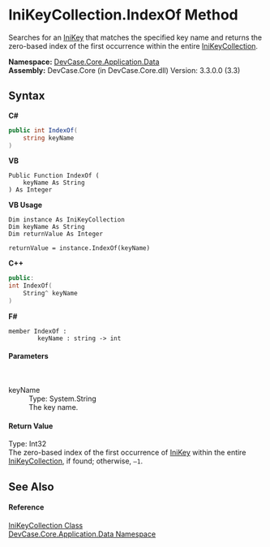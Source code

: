 # IniKeyCollection.IndexOf Method 
 

Searches for an <a href="T_DevCase_Core_Application_Data_IniKey">IniKey</a> that matches the specified key name and returns the zero-based index of the first occurrence within the entire <a href="T_DevCase_Core_Application_Data_IniKeyCollection">IniKeyCollection</a>.

**Namespace:**&nbsp;<a href="N_DevCase_Core_Application_Data">DevCase.Core.Application.Data</a><br />**Assembly:**&nbsp;DevCase.Core (in DevCase.Core.dll) Version: 3.3.0.0 (3.3)

## Syntax

**C#**<br />
``` C#
public int IndexOf(
	string keyName
)
```

**VB**<br />
``` VB
Public Function IndexOf ( 
	keyName As String
) As Integer
```

**VB Usage**<br />
``` VB Usage
Dim instance As IniKeyCollection
Dim keyName As String
Dim returnValue As Integer

returnValue = instance.IndexOf(keyName)
```

**C++**<br />
``` C++
public:
int IndexOf(
	String^ keyName
)
```

**F#**<br />
``` F#
member IndexOf : 
        keyName : string -> int 

```


#### Parameters
&nbsp;<dl><dt>keyName</dt><dd>Type: System.String<br />The key name.</dd></dl>

#### Return Value
Type: Int32<br />The zero-based index of the first occurrence of <a href="T_DevCase_Core_Application_Data_IniKey">IniKey</a> within the entire <a href="T_DevCase_Core_Application_Data_IniKeyCollection">IniKeyCollection</a>, if found; otherwise, `–1`.

## See Also


#### Reference
<a href="T_DevCase_Core_Application_Data_IniKeyCollection">IniKeyCollection Class</a><br /><a href="N_DevCase_Core_Application_Data">DevCase.Core.Application.Data Namespace</a><br />